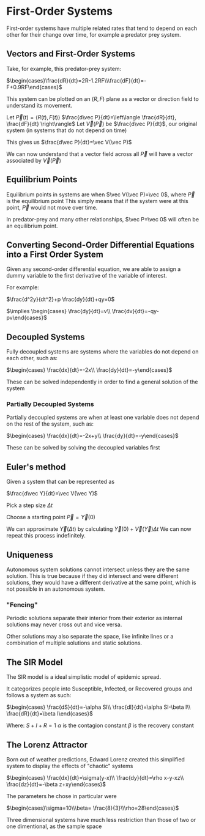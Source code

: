 # First-Order Systems

First-order systems have multiple related rates that tend to depend on each other for their change over time, for example a predator prey system.

## Vectors and First-Order Systems

Take, for example, this predator-prey system:


$\begin{cases}\frac{dR}{dt}=2R-1.2RF\\\frac{dF}{dt}=-F+0.9RF\end{cases}$

This system can be plotted on an $(R,F)$ plane as a vector or direction field to understand its movement.

Let $\vec P(t)=\langle R(t),F(t)\rangle$
$\frac{d\vec P}{dt}=\left\langle  \frac{dR}{dt}, \frac{dF}{dt} \right\rangle$
Let $\vec V(\vec P)$ be $\frac{d\vec P}{dt}$, our original system (in systems that do not depend on time)

This gives us $\frac{d\vec P}{dt}=\vec V(\vec P)$

We can now understand that a vector field across all $\vec P$ will have a vector associated by $\vec V(\vec P)$

## Equilibrium Points

Equilibrium points in systems are when $\vec V(\vec P)=\vec 0$, where $\vec P$ is the equilibrium point
This simply means that if the system were at this point, $\vec P$ would not move over time.

In predator-prey and many other relationships, $\vec P=\vec 0$ will often be an equilibrium point.

## Converting Second-Order Differential Equations into a First Order System

Given any second-order differential equation, we are able to assign a dummy variable to the first derivative of the variable of interest.

For example:

$\frac{d^2y}{dt^2}+p \frac{dy}{dt}+qy=0$

$\implies \begin{cases} \frac{dy}{dt}=v\\ \frac{dv}{dt}=-qy-pv\end{cases}$

## Decoupled Systems

Fully decoupled systems are systems where the variables do not depend on each other, such as:

$\begin{cases} \frac{dx}{dt}=-2x\\ \frac{dy}{dt}=-y\end{cases}$

These can be solved independently in order to find a general solution of the system

### Partially Decoupled Systems

Partially decoupled systems are when at least one variable does not depend on the rest of the system, such as:

$\begin{cases} \frac{dx}{dt}=-2x+y\\ \frac{dy}{dt}=-y\end{cases}$

These can be solved by solving the decoupled variables first

## Euler's method

Given a system that can be represented as

$\frac{d\vec Y}{dt}=\vec V(\vec Y)$

Pick a step size $\Delta t$

Choose a starting point $\vec P=\vec Y(0)$

We can approximate $\vec Y(\Delta t)$ by calculating $\vec Y(0)+\vec V(\vec Y)\Delta t$
We can now repeat this process indefinitely.

## Uniqueness

Autonomous system solutions cannot intersect unless they are the same solution. 
This is true because if they did intersect and were different solutions, they would have a different derivative at the same point, which is not possible in an autonomous system.

### "Fencing"

Periodic solutions separate their interior from their exterior as internal solutions may never cross out and vice versa.

Other solutions may also separate the space, like infinite lines or a combination of multiple solutions and static solutions.

## The SIR Model

The SIR model is a ideal simplistic model of epidemic spread.

It categorizes people into Susceptible, Infected, or Recovered groups and follows a system as such:

$\begin{cases} \frac{dS}{dt}=-\alpha SI\\ \frac{dI}{dt}=\alpha SI-\beta I\\ \frac{dR}{dt}=\beta I\end{cases}$

Where:
$S+I+R=1$
$\alpha$ is the contagion constant
$\beta$ is the recovery constant

## The Lorenz Attractor

Born out of weather predictions, Edward Lorenz created this simplified system to display the effects of "chaotic" systems

$\begin{cases} \frac{dx}{dt}=\sigma(y-x)\\ \frac{dy}{dt}=\rho x-y-xz\\ \frac{dz}{dt}=-\beta z+xy\end{cases}$

The parameters he chose in particular were

$\begin{cases}\sigma=10\\\beta= \frac{8}{3}\\\rho=28\end{cases}$

Three dimensional systems have much less restriction than those of two or one dimentional, as the sample space